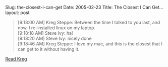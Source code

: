 Slug: the-closest-i-can-get
Date: 2005-02-23
Title: The Closest I Can Get...
layout: post

<blockquote>[9:18:00 AM] Kreg Steppe: Between the time I talked to you last, and now, I re-installed linux on my laptop.<br />
[9:18:18 AM] Steve Ivy: ha! <br />
[9:18:20 AM] Steve Ivy: nicely done<br />
[9:18:46 AM] Kreg Steppe: I love my mac, and this is the closest that I can get to it without having it.
</blockquote>

<a href="http://spyndle.com">Read Kreg</a>
